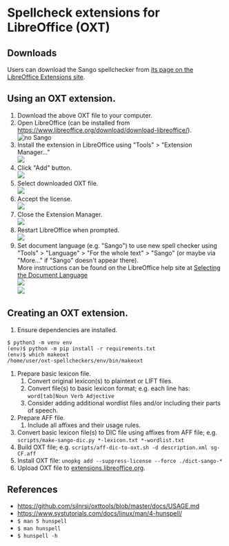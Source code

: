 # Spellcheck extensions for LibreOffice (OXT)

## Downloads

Users can download the Sango spellchecker from
[its page on the LibreOffice Extensions site](https://extensions.libreoffice.org/en/extensions/show/34153).

## Using an OXT extension.

1. Download the above OXT file to your computer.
1. Open LibreOffice (can be installed from https://www.libreoffice.org/download/download-libreoffice/).  
![no Sango](data/2023-06-22_002.png)  
1. Install the extension in LibreOffice using "Tools" > "Extension Manager..."  
![](data/2023-06-22_003.png)  
1. Click "Add" button.  
![](data/2023-06-22_004.png)  
1. Select downloaded OXT file.  
![](data/2023-06-22_005.png)  
1. Accept the license.  
![](data/2023-06-22_006.png)  
1. Close the Extension Manager.  
![](data/2023-06-22_007.png)  
1. Restart LibreOffice when prompted.  
![](data/2023-06-22_008.png)  
1. Set document language (e.g. "Sango") to use new spell checker using "Tools" > "Language" > "For the whole text" > "Sango" (or maybe via "More..." if "Sango" doesn't appear there).  
   More instructions can be found on the LibreOffice help site at [Selecting the Document Language](https://help.libreoffice.org/7.5/en-US/text/shared/guide/language_select.html)  
![](data/2023-06-22_009.png)  
![](data/2023-06-22_010.png)  


## Creating an OXT extension.

1. Ensure dependencies are installed.
  ```
  $ python3 -m venv env
  (env)$ python -m pip install -r requirements.txt
  (env)$ which makeoxt
  /home/user/oxt-spellcheckers/env/bin/makeoxt
  ```
1. Prepare basic lexicon file.
   1. Convert original lexicon(s) to plaintext or LIFT files.
   1. Convert file(s) to basic lexicon format; e.g. each line has: `word[tab]Noun Verb Adjective`
   1. Consider adding additional wordlist files and/or including their parts of speech.
1. Prepare AFF file.
   1. Include all affixes and their usage rules.
1. Convert basic lexicon file(s) to DIC file using affixes from AFF file; e.g. `scripts/make-sango-dic.py *-lexicon.txt *-wordlist.txt`
1. Build OXT file; e.g. `scripts/aff-dic-to-oxt.sh -d description.xml sg-CF.aff`
1. Install OXT file: `unopkg add --suppress-license --force ./dict-sango-*`
1. Upload OXT file to [extensions.libreoffice.org](https://extensions.libreoffice.org).

## References

- https://github.com/silnrsi/oxttools/blob/master/docs/USAGE.md
- https://www.systutorials.com/docs/linux/man/4-hunspell/
- ```$ man 5 hunspell```
- ```$ man hunspell```
- ```$ hunspell -h```
